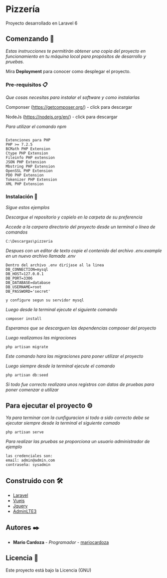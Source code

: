 # Pizzería

Proyecto desarrollado en Laravel 6

## Comenzando 🚀

_Estas instrucciones te permitirán obtener una copia del proyecto en funcionamiento en tu máquina local para propósitos de desarrollo y pruebas._

Mira **Deployment** para conocer como desplegar el proyecto.


### Pre-requisitos 📋

_Que cosas necesitas para instalar el software y como instalarlas_


Componser (https://getcomposer.org/) - click para descargar


NodeJs (https://nodejs.org/en/) - click para descargar

_Para utilizar el comando npm_


```

Extenciones para PHP
PHP >= 7.2.5
BCMath PHP Extension
Ctype PHP Extension
Fileinfo PHP extension
JSON PHP Extension
Mbstring PHP Extension
OpenSSL PHP Extension
PDO PHP Extension
Tokenizer PHP Extension
XML PHP Extension
```

### Instalación 🔧

_Sigue estos ejemplos_

_Descargue el repositorio y copielo en la carpeta de su preferencia_

_Accede a la carpera directorio del proyecto desde un terminal o línea de comandos_

```
C:\Descargas\pizzeria
```

_Despues con un editor de texto copie el contenido del archivo .env.example en un nuevo archivo llamada .env_

```
Dentro del archivo .env diríjase al la linea
DB_CONNECTION=mysql
DB_HOST=127.0.0.1
DB_PORT=3306
DB_DATABASE=database
DB_USERNAME=root
DB_PASSWORD='secret'

y configure segun su servidor mysql
```

_Luego desde la terminal ejecute el siguiente comando_

```
composer install
```

_Esperamos que se descarguen las dependencias composer del proyecto_

_Luego realizamos las migraciones_
```
php artisan migrate
```
_Este comando hara las migraciones para poner utilizar el proyecto_

_Luego siempre desde la terminal ejecute el comando_

```
php artisan db:seed
```
_Si todo fue correcto realizara unos registros con datos de pruebas para poner comenzar a utilizar_

## Para ejecutar el proyecto ⚙️

_Ya para terminar con la cunfiguracion si todo a sido correcto debe se ejecutar siempre desde la terminal el siguiente comado_

```
php artisan serve
```

_Para realizar las pruebas se proporciona un usuario administrador de ejemplo_

```
las credenciales son: 
email: admin@admin.com
contraseña: sysadmin
```

## Construido con 🛠️


* [Laravel](https://laravel.com/) 
* [Vuejs](https://vuejs.org/) 
* [Jquery](https://jquery.com/) 
* [AdminLTE3](https://adminlte.io/themes/dev/AdminLTE/index.html) 

## Autores ✒️



* **Mario Cardoza** - *Programador* - [mariocardoza](https://github.com/mariocardoza)

## Licencia 📄

Este proyecto está bajo la Licencia (GNU) 
